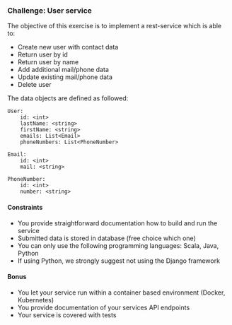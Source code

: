 ### Challenge: User service
The objective of this exercise is to implement a rest-service which is able to:

- Create new user with contact data
- Return user by id
- Return user by name
- Add additional mail/phone data
- Update existing mail/phone data
- Delete user

The data objects are defined as followed:
```
User:
    id: <int>
    lastName: <string>
    firstName: <string>
    emails: List<Email>
    phoneNumbers: List<PhoneNumber>

Email:
    id: <int>
    mail: <string>
    
PhoneNumber:
    id: <int>
    number: <string>
```

#### Constraints
- You provide straightforward documentation how to build and run the service
- Submitted data is stored in database (free choice which one)
- You can only use the following programming languages: Scala, Java, Python
- If using Python, we strongly suggest not using the Django framework

#### Bonus
- You let your service run within a container based environment (Docker, Kubernetes)
- You provide documentation of your services API endpoints
- Your service is covered with tests
